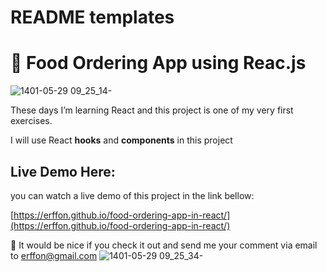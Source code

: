 # README templates

# 🍕 Food Ordering App using Reac.js

![1401-05-29 09_25_14-](https://user-images.githubusercontent.com/34205377/185729598-ad7adf80-6428-4a53-8da6-32e1509534c3.png)

These days I’m learning React and this project is one of my very first exercises.

I will use React **hooks** and **components** in this project
&nbsp;

## Live Demo Here:
you can watch a live demo of this project in the link bellow:

[https://erffon.github.io/food-ordering-app-in-react/](https://erffon.github.io/food-ordering-app-in-react/)

💌 It would be nice if you check it out and send me your comment via email to [erffon@gmail.com](mailto:erffon@gmail.com)
![1401-05-29 09_25_34-](https://user-images.githubusercontent.com/34205377/185729611-2f9711c3-4662-43af-b1aa-6ab6dc26b806.png)

